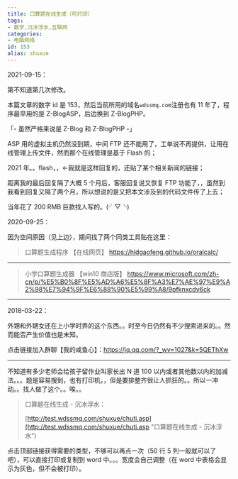 ```yaml
---
title: 口算题在线生成（可打印）
tags:
- 数学,沉冰浮水,互联网
categories:
- 电脑网络
id: 153
alias: shuxue
---
```


2021-09-15：

第不知道第几次修改。

本篇文章的数字 id 是 153，然后当前所用的域名`wdssmq.com`注册也有 11 年了，程序最早用的是 Z-BlogASP，后边换到 Z-BlogPHP。

「- 虽然严格来说是 Z-Blog 和 Z-BlogPHP -」

ASP 用的虚拟主机仍然没到期，中间 FTP 还不能用了，工单说不再提供，让用在线管理上传文件，然而那个在线管理是基于 Flash 的；

2021 年。。flash，，←我就是这样回复的，还贴了某个相关新闻的链接；

距离我的最后回复隔了大概 5 个月后，客服回复说又恢复 FTP 功能了，，虽然到我看到回复又隔了两个月，所以想说的是又把本文涉及到的代码文件传了上去；

当年花了 200 RMB 巨款找人写的。(╯▽╰)

2020-09-25：

因为空间原因（见上边），期间找了两个同类工具贴在这里：

> 口算题生成程序
> 【在线网页】
> https://hldgaofeng.github.io/oralcalc/

-----

> 小学口算题生成器
> 【win10 商店版】
> https://www.microsoft.com/zh-cn/p/%E5%B0%8F%E5%AD%A6%E5%8F%A3%E7%AE%97%E9%A2%98%E7%94%9F%E6%88%90%E5%99%A8/9pfknxcdv6ck

------------

2018-03-22：

外甥和外甥女还在上小学时弄的这个东西。。时至今日仍然有不少搜索进来的。。然而能否产生价值也是末知。

点击链接加入群聊【我的咸鱼心】：https://jq.qq.com/?_wv=1027&k=5QEThXw

-----------

不知道有多少老师会给孩子留作业叫家长出 N 道 100 以内或者其他数以内的加减法。。。题是容易搜到，也有打印机，，但是要排整齐很让人抓狂的。。所以一冲动。。找人做了这个。。唉。。

> 口算题在线生成 - 沉冰浮水：
>
> [http://test.wdssmq.com/shuxue/chuti.asp](http://test.wdssmq.com/shuxue/chuti.asp "口算题在线生成 - 沉冰浮水")

点击顶部链接获得需要的类型，不够可以再点一次（50 行 5 列一般就可以了吧），可以直接打印或复制到 word 中。。。宽度会自己调整（在 word 中表格会显示为灰色，但不会被打印）。

<!--153-->
